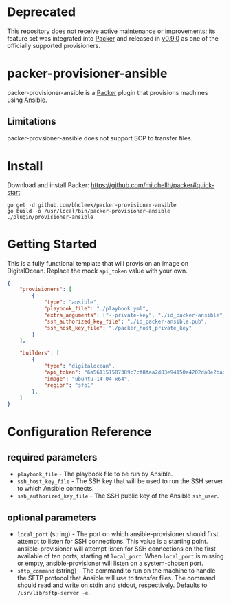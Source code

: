 Deprecated
==========

This repository does not receive active maintenance or improvements; its feature set was integrated into [Packer](https://github.com/mitchellh/packer) and released in [v0.9.0](https://github.com/mitchellh/packer/blob/master/CHANGELOG.md#090-february-19-2016) as one of the officially supported provisioners.


packer-provisioner-ansible
=======

packer-provisioner-ansible is a [Packer](https://packer.io/) plugin that
provisions machines using [Ansible](http://docs.ansible.com/).

Limitations
------

packer-provsioner-ansible does not support SCP to transfer files.

Install
======

Download and install Packer: https://github.com/mitchellh/packer#quick-start

````Shell
go get -d github.com/bhcleek/packer-provisioner-ansible
go build -o /usr/local/bin/packer-provisioner-ansible ./plugin/provisioner-ansible
````

Getting Started
======

This is a fully functional template that will provision an image on
DigitalOcean. Replace the mock `api_token` value with your own.

````json
{
	"provisioners": [
		{
			"type": "ansible",
			"playbook_file": "./playbook.yml",
			"extra_arguments": ["--private-key", "./id_packer-ansible", "-v", "-c", "paramiko"],
			"ssh_authorized_key_file": "./id_packer-ansible.pub",
			"ssh_host_key_file": "./packer_host_private_key"
		}
	],

	"builders": [
		{
			"type": "digitalocean",
			"api_token": "6a561151587389c7cf8faa2d83e94150a4202da0e2bad34dd2bf236018ffaeeb",
			"image": "ubuntu-14-04-x64",
			"region": "sfo1"
		},
	]
}
````

Configuration Reference
======

required parameters
------

- `playbook_file` - The playbook file to be run by Ansible.
- `ssh_host_key_file` - The SSH key that will be used to run the SSH server to which Ansible connects.
- `ssh_authorized_key_file` - The SSH public key of the Ansible `ssh_user`.

optional parameters
------

- `local_port` (string) - The port on which ansible-provisioner should first
  attempt to listen for SSH connections. This value is a starting point.
	ansible-provisioner will attempt listen for SSH connections on the first
	available of ten ports, starting at `local_port`. When `local_port` is missing
	or empty, ansible-provisioner will listen on a system-chosen port.
- `sftp_command` (string) - The command to run on the machine to handle the
	SFTP protocol that Ansible will use to transfer files. The command should
	read and write on stdin and stdout, respectively. Defaults to
  `/usr/lib/sftp-server -e`.
